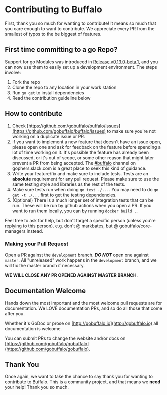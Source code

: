 # Contributing to Buffalo

First, thank you so much for wanting to contribute! It means so much that you care enough to want to contribute. We appreciate every PR from the smallest of typos to the be biggest of features.

## First time committing to a go Repo?

Support for go Modules was introduced in [Release v0.13.0-beta.1](https://github.com/gobuffalo/buffalo/releases/tag/v0.13.0-beta.1), and you can now use them to easily set up a development environment. The steps involve:

1. Fork the repo
2. Clone the repo to any location in your work station
3. Run `go get` to install dependencies
4. Read the contribution guideline below

## How to contribute

1. Check [https://github.com/gobuffalo/buffalo/issues](https://github.com/gobuffalo/buffalo/issues) to make sure you're not working on a duplicate issue or PR.
2. If you want to implement a new feature that doesn't have an issue open, please open one and ask for feedback on the feature before spending a lot of time working on it. It's possible the feature has already been discussed, or it's out of scope, or some other reason that might later prevent a PR from being accepted. The [#buffalo](https://gobuffalo.io/docs/slack) channel on gophers.slack.com is a great place to seek this kind of guidance.
3. Write your feature/fix and make sure to include tests. Tests are an **absolute** requirement for any pull request. Please make sure to use the same testing style and libraries as the rest of the tests.
4. Make sure tests run when doing `go test ./...`. You may need to do `go get -t ./...` first to get the testing dependencies.
5. (Optional) There is a much longer set of integration tests that can be run. These will be run by github actions when you open a PR. If you want to run them locally, you can by running `docker build .`.

Feel free to ask for help, but don't target a specific person (unless you're replying to this person). e.g. don't @ markbates, but @ gobuffalo/core-managers instead.

### Making your Pull Request

Open a PR against the `development` branch. **_DO NOT_** open one against `master`. All "unreleased" work happens in the `development` branch, and we will fix the master branch if necessary.

**WE WILL CLOSE ANY PR OPENED AGAINST MASTER BRANCH**.

## Documentation Welcome

Hands down the most important and the most welcome pull requests are for documentation. We LOVE documentation PRs, and so do all those that come after you.

Whether it's GoDoc or prose on [http://gobuffalo.io](http://gobuffalo.io) all documentation is welcome.

You can submit PRs to change the website and/or docs on [https://github.com/gobuffalo/gobuffalo](https://github.com/gobuffalo/gobuffalo).

## Thank You

Once again, we want to take the chance to say thank you for wanting to contribute to Buffalo. This is a community project, and that means we **need** your help! Thank you so much.
